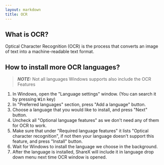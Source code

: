 ```yaml
---
layout: markdown
title: OCR
---
```


## What is OCR?

Optical Character Recognition (OCR) is the process that converts an image of text into a machine-readable text format.

## How to install more OCR languages?

> **_NOTE:_**  Not all languages Windows supports also include the OCR Features

1. In Windows, open the "Language settings" window. (You can search it by pressing <kbd>Win</kbd> key)
2. In "Preferred languages" section, press "Add a language" button.
3. Choose a language that you would like to install, and press "Next" button.
4. Uncheck all "Optional language features" as we don't need any of them for OCR to work.
5. Make sure that under "Required language features" it lists "Optical character recognition", if not then your language doesn't support this feature, and press "Install" button.
6. Wait for Windows to install the language we choose in the background.
7. After the language is installed, ShareX will include it in language drop down menu next time OCR window is opened.
